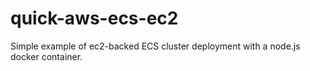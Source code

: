 # quick-aws-ecs-ec2
Simple example of ec2-backed ECS cluster deployment with a node.js docker container.
